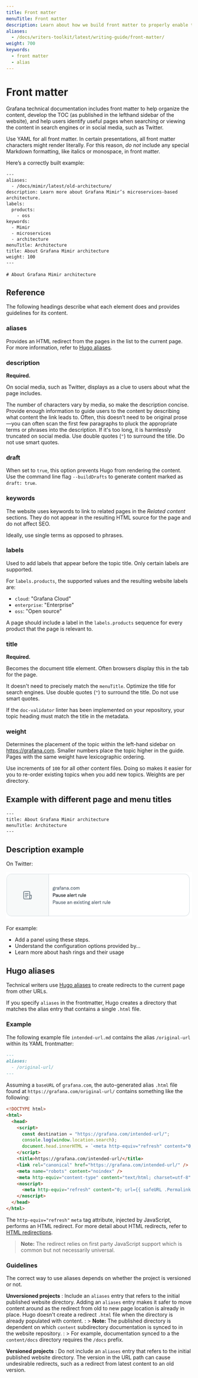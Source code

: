 ```yaml
---
title: Front matter
menuTitle: Front matter
description: Learn about how we build front matter to properly enable the publication and search of our technical documentation.
aliases:
  - /docs/writers-toolkit/latest/writing-guide/front-matter/
weight: 700
keywords:
  - front matter
  - alias
---
```


# Front matter

Grafana technical documentation includes front matter to help organize the content, develop the TOC (as published in the lefthand sidebar of the website), and help users identify useful pages when searching or viewing the content in search engines or in social media, such as Twitter.

Use YAML for all front matter.
In certain presentations, all front matter characters might render literally.
For this reason, _do not_ include any special Markdown formatting, like italics or monospace, in front matter.

Here’s a correctly built example:

```
---
aliases:
  - /docs/mimir/latest/old-architecture/
description: Learn more about Grafana Mimir’s microservices-based architecture.
labels:
  products:
    - oss
keywords:
  - Mimir
  - microservices
  - architecture
menuTitle: Architecture
title: About Grafana Mimir architecture
weight: 100
---

# About Grafana Mimir architecture
```

## Reference

The following headings describe what each element does and provides guidelines for its content.

### aliases

Provides an HTML redirect from the pages in the list to the current page.
For more information, refer to [Hugo aliases](#hugo-aliases).

### description

**Required.**

On social media, such as Twitter, displays as a clue to users about what the page includes.

The number of characters vary by media, so make the description concise.
Provide enough information to guide users to the content by describing what content the link leads to.
Often, this doesn’t need to be original prose—you can often scan the first few paragraphs to pluck the appropriate terms or phrases into the description.
If it's too long, it is harmlessly truncated on social media.
Use double quotes (`"`) to surround the title. Do not use smart quotes.

### draft

When set to `true`, this option prevents Hugo from rendering the content.
Use the command line flag `--buildDrafts` to generate content marked as `draft: true`.

### keywords

The website uses keywords to link to related pages in the _Related content_ sections.
They do not appear in the resulting HTML source for the page and do not affect SEO.

Ideally, use single terms as opposed to phrases.

### labels

Used to add labels that appear before the topic title.
Only certain labels are supported.

For `labels.products`, the supported values and the resulting website labels are:

- `cloud`: "Grafana Cloud"
- `enterprise`: "Enterprise"
- `oss`: "Open source"

A page should include a label in the `labels.products` sequence for every product that the page is relevant to.

### title

**Required.**

Becomes the document title element. Often browsers display this in the tab for the page.

It doesn't need to precisely match the `menuTitle`.
Optimize the title for search engines. Use double quotes (`"`) to surround the title. Do not use smart quotes.

If the `doc-validator` linter has been implemented on your repository, your topic heading must match the title in the metadata.

### weight

Determines the placement of the topic within the left-hand sidebar on https://grafana.com. Smaller numbers place the topic higher in the guide. Pages with the same weight have lexicographic ordering.

Use increments of `100` for all other content files. Doing so makes it easier for you to re-order existing topics when you add new topics. Weights are per directory.

## Example with different page and menu titles

```
---
title: About Grafana Mimir architecture
menuTitle: Architecture
---
```

## Description example

On Twitter:

![Twitter description](twitter.png)

For example:

- Add a panel using these steps.
- Understand the configuration options provided by…
- Learn more about hash rings and their usage

## Hugo aliases

Technical writers use [Hugo aliases](https://gohugo.io/content-management/urls/#aliases) to create redirects to the current page from other URLs.

If you specify `aliases` in the frontmatter, Hugo creates a directory that matches the alias entry that contains a single `.html` file.

### Example

The following example file `intended-url.md` contains the alias `/original-url` within its YAML frontmatter:

```markdown
---
aliases:
  - /original-url/
---
```

Assuming a `baseURL` of `grafana.com`, the auto-generated alias `.html` file found at `https://grafana.com/original-url/` contains something like the following:

```html
<!DOCTYPE html>
<html>
  <head>
    <script>
      const destination = "https://grafana.com/intended-url/";
      console.log(window.location.search);
      document.head.innerHTML = `<meta http-equiv="refresh" content="0; url=${destination}${window.location.search}"/>`;
    </script>
    <title>https://grafana.com/intended-url/</title>
    <link rel="canonical" href="https://grafana.com/intended-url/" />
    <meta name="robots" content="noindex" />
    <meta http-equiv="content-type" content="text/html; charset=utf-8" />
    <noscript>
      <meta http-equiv="refresh" content="0; url={{ safeURL .Permalink }}" />
    </noscript>
  </head>
</html>
```

The `http-equiv="refresh"` `meta` tag attribute, injected by JavaScript, performs an HTML redirect.
For more detail about HTML redirects, refer to [HTML redirections](https://developer.mozilla.org/en-US/docs/Web/HTTP/Redirections#html_redirections).

> **Note:** The redirect relies on first party JavaScript support which is common but not necessarily universal.

### Guidelines

The correct way to use aliases depends on whether the project is versioned or not.

**Unversioned projects**
: Include an `aliases` entry that refers to the initial published website directory.
Adding an `aliases` entry makes it safer to move content around as the redirect from old to new page location is already in place.
Hugo doesn't create a redirect `.html` file when the directory is already populated with content.
: > **Note:** The published directory is dependent on which `content` subdirectory documentation is synced to in the website repository.
: > For example, documentation synced to a the `content/docs` directory requires the `/docs` prefix.

**Versioned projects**
: Do not include an `aliases` entry that refers to the initial published website directory. The version in the URL path can cause undesirable redirects, such as a redirect from latest content to an old version.
